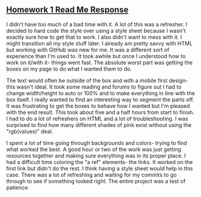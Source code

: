 <h2><u>Homework 1 Read Me Response</u></h2>
<p>I didn't have too much of a bad time with it. A lot of this was a refresher. I decided to hard code the style over using a style sheet
because I wasn't exactly sure how to get that to work. I also didn't want to mess with it. I might transition all my style stuff later. I
already am pretty savvy with HTML but working with GitHub was new for me. It was a different sort of experience than I'm used to. It took 
awhile but once I understood how to work on it/with it- things went fast. The absolute worst part was getting the boxes on my page to do
what I wanted them to do.<p>
<p>The text would often be outside of the box and with a mobile first design- this wasn't ideal. It took some reading and forums to figure
out I had to change width/height to auto or 100% and to make everything in line with the box itself. I really wanted to find an interesting
way to segment the parts off. It was frustrating to get the boxes to behave how I wanted but I'm pleased with the end result. This took about
five and a half hours from start to finish. I had to do a lot of refreshers on HTML and a lot of troubleshooting. I was surprised to find
how many different shades of pink exist without using the "rgb(values)" deal.</p>
<p>I spent a lot of time going through backgrounds and colors- trying to find what worked the best. A good hour or two of the work was just
getting resources together and making sure everything was in its proper place. I had a difficult time coloring the "a ref" elements- the links.
It worked on the first link but didn't do the rest. I think having a style sheet would help in this case. There was a lot of refreshing and waiting
for my commits to go through to see if something looked right. The entire project was a test of patience.</p>
